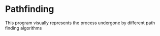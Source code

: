 # Pathfinding
This program visually represents the process undergone by different path finding algorithms
